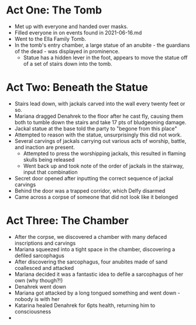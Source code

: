 # Act One: The Tomb
  
  - Met up with everyone and handed over masks.
  - Filled everyone in on events found in 2021-06-16.md
  - Went to the Ella Family Tomb.
  - In the tomb's entry chamber, a large statue of an anubite - the guardians of the dead - was displayed in prominence.
    - Statue has a hidden lever in the foot, appears to move the statue off of a set of stairs down into the tomb.

# Act Two: Beneath the Statue
  
  - Stairs lead down, with jackals carved into the wall every twenty feet or so.
  - Mariana dragged Denahrek to the floor after he cast fly, causing them both to tumble down the stairs and take 17 pts of bludgeoning damage.
  - Jackal statue at the base told the party to "begone from this place"
  - Attempted to reason with the statue, unsurprisingly this did not work.
  - Several carvings of jackals carrying out various acts of worship, battle, and inaction are present.
    - Attempted to press the worshipping jackals, this resulted in flaming skulls being released
    - Went back up and took note of the order of jackals in the stairway, input that combination
  - Secret door opened after inputting the correct sequence of jackal carvings
  - Behind the door was a trapped corridor, which Delfy disarmed
  - Came across a corpse of someone that did not look like it belonged

# Act Three: The Chamber
  
  - After the corpse, we discovered a chamber with many defaced inscriptions and carvings
  - Mariana squeezed into a tight space in the chamber, discovering a defiled sarcophagus
  - After discovering the sarcophagus, four anubites made of sand coallesced and attacked
  - Mariana decided it was a fantastic idea to defile a sarcophagus of her own (why though?!)
  - Denahrek went down
  - Mariana got attacked by a long tongued something and went down - nobody is with her
  - Katarina healed Denahrek for 6pts health, returning him to consciousness
  - 